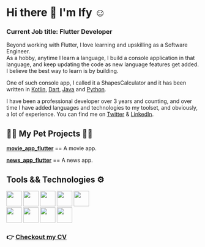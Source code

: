 # Hi there 👋 I'm Ify :relaxed:
### Current Job title: Flutter Developer

Beyond working with Flutter, I love learning and upskilling as a Software Engineer.  
As a hobby, anytime I learn a language, I build a console application in that language, and keep updating the code as new language features get added. I believe the best way to learn is by building.  

One of such console app, I called it a ShapesCalculator and it has been written in [Kotlin](https://github.com/rexfilius/ShapesCalculator-Kotlin), [Dart](https://github.com/rexfilius/ShapesCalculator-Dart), [Java](https://github.com/rexfilius/ShapesCalculator-Java) and [Python](https://github.com/rexfilius/ShapesCalculator-Python).  

I have been a professional developer over 3 years and counting, and over time I have added languages and technologies to my toolset, and obviously, a lot of experience. You can find me on [Twitter](https://twitter.com/rex_filius) & [LinkedIn](https://linkedin.com/in/ifykelvinosakwe).


## :construction_worker_man: My Pet Projects :man_technologist:
**[movie_app_flutter](https://github.com/rexfilius/movie_app_flutter)** == A movie app.

**[news_app_flutter](https://github.com/rexfilius/news_app_flutter)** == A news app.

## Tools && Technologies :gear:
<div align="left">
<img src="https://img.shields.io/badge/kotlin-%230095D5.svg?&style=for-the-badge&logo=kotlin&logoColor=white" height="40"/>
<img src="https://img.shields.io/badge/dart-%230175C2.svg?&style=for-the-badge&logo=dart&logoColor=white" height="40"/>
<img src="https://img.shields.io/badge/java-%23ED8B00.svg?&style=for-the-badge&logo=java&logoColor=white" height="40"/>
<img src="https://img.shields.io/badge/python%20-%23039BE5.svg?&style=for-the-badge&logo=python" height="40"/>
<img src ="https://img.shields.io/badge/sqlite-%2307405e.svg?&style=for-the-badge&logo=sqlite&logoColor=white" height="40"/></div>

<div align="left">
<img src ="https://img.shields.io/badge/android-%2307405e.svg?&style=for-the-badge&logo=android&logoColor=white" height="40"/>
<img src="https://img.shields.io/badge/Flutter%20-%2302569B.svg?&style=for-the-badge&logo=Flutter&logoColor=white" height="40"/>
<img src="https://img.shields.io/badge/git%20-%23F05033.svg?&style=for-the-badge&logo=git&logoColor=white" height="40"/>
<img src="https://img.shields.io/badge/github%20-%23121011.svg?&style=for-the-badge&logo=github&logoColor=white" height="40"/></div>

### :point_right: [Checkout my CV](https://drive.google.com/drive/folders/1-9CYgkAveISY8Zu60EDImhuuHrcRXgff)
